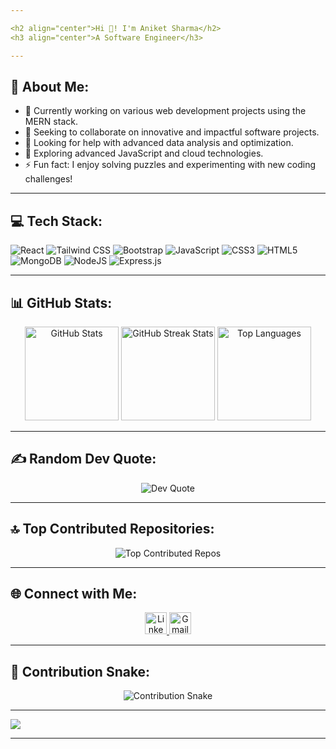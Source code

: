 ```yaml
---

<h2 align="center">Hi 👋! I'm Aniket Sharma</h2>
<h3 align="center">A Software Engineer</h3>

---
```


## 💫 About Me:
- 🔭 Currently working on various web development projects using the MERN stack.
- 👯 Seeking to collaborate on innovative and impactful software projects.
- 🤝 Looking for help with advanced data analysis and optimization.
- 🌱 Exploring advanced JavaScript and cloud technologies.
- ⚡ Fun fact: I enjoy solving puzzles and experimenting with new coding challenges!

---

## 💻 Tech Stack:
![React](https://img.shields.io/badge/react-%2320232a.svg?style=for-the-badge&logo=react&logoColor=%2361DAFB)
![Tailwind CSS](https://img.shields.io/badge/tailwindcss-%2338B2AC.svg?style=for-the-badge&logo=tailwind-css&logoColor=white)
![Bootstrap](https://img.shields.io/badge/bootstrap-%238511FA.svg?style=for-the-badge&logo=bootstrap&logoColor=white)
![JavaScript](https://img.shields.io/badge/javascript-%23323330.svg?style=for-the-badge&logo=javascript&logoColor=%23F7DF1E)
![CSS3](https://img.shields.io/badge/css3-%231572B6.svg?style=for-the-badge&logo=css3&logoColor=white)
![HTML5](https://img.shields.io/badge/html5-%23E34F26.svg?style=for-the-badge&logo=html5&logoColor=white)
![MongoDB](https://img.shields.io/badge/mongodb-%2347A248.svg?style=for-the-badge&logo=mongodb&logoColor=white)
![NodeJS](https://img.shields.io/badge/node.js-6DA55F?style=for-the-badge&logo=node.js&logoColor=white)
![Express.js](https://img.shields.io/badge/express.js-%23404d59.svg?style=for-the-badge&logo=express&logoColor=%2361DAFB)

---

## 📊 GitHub Stats:
<div align="center">
  <img src="https://github-readme-stats.vercel.app/api?username=aniketsharmadev&theme=dark&hide_border=false&include_all_commits=false&count_private=false" height="150" alt="GitHub Stats"/>
  <img src="https://github-readme-streak-stats.herokuapp.com/?user=aniketsharmadev&theme=dark&hide_border=false" height="150" alt="GitHub Streak Stats"/>
  <img src="https://github-readme-stats.vercel.app/api/top-langs/?username=aniketsharmadev&theme=dark&hide_border=false&include_all_commits=false&count_private=false&layout=compact" height="150" alt="Top Languages"/>
</div>

---

## ✍️ Random Dev Quote:
<div align="center">
  <img src="https://quotes-github-readme.vercel.app/api?type=horizontal&theme=gruvbox" alt="Dev Quote"/>
</div>

---

## 🔝 Top Contributed Repositories:
<div align="center">
  <img src="https://github-contributor-stats.vercel.app/api?username=aniketsharmadev&limit=5&theme=dark&combine_all_yearly_contributions=true" alt="Top Contributed Repos"/>
</div>

---

## 🌐 Connect with Me:
<div align="center">
  <a href="https://www.linkedin.com/in/aniketsharma-dev" target="_blank">
    <img src="https://img.shields.io/badge/LinkedIn-0077B5?style=for-the-badge&logo=linkedin&logoColor=white" height="35" alt="LinkedIn logo" />
  </a>
  <a href="mailto:aniketsharma.xo@gmail.com" target="_blank">
    <img src="https://img.shields.io/badge/Gmail-D14836?style=for-the-badge&logo=gmail&logoColor=white" height="35" alt="Gmail logo" />
  </a>
</div>

---

## 🐍 Contribution Snake:
<div align="center">
  <img src="https://raw.githubusercontent.com/CRACKING47/CRACKING47/output/snake.svg" alt="Contribution Snake"/>
</div>

---

[![](https://visitcount.itsvg.in/api?id=aniketsharmadev&icon=7&color=11)](https://visitcount.itsvg.in)

---
